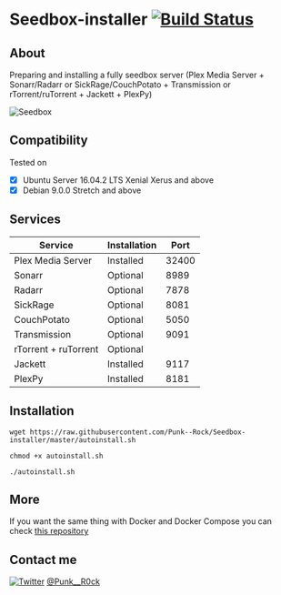 # Seedbox-installer [![Build Status](https://travis-ci.org/Punk--Rock/Seedbox-installer.svg?branch=master)](https://travis-ci.org/Punk--Rock/Seedbox-installer)

## About

Preparing and installing a fully seedbox server (Plex Media Server + Sonarr/Radarr or SickRage/CouchPotato + Transmission or rTorrent/ruTorrent + Jackett + PlexPy)

![Seedbox](http://i.imgur.com/VhrGlvn.png)

## Compatibility

Tested on 

* [x] Ubuntu Server 16.04.2 LTS Xenial Xerus and above
* [x] Debian 9.0.0 Stretch and above

## Services

Service                | Installation   | Port
---------------------- | -------------- | -------
Plex Media Server      | Installed      | 32400
Sonarr                 | Optional       | 8989
Radarr                 | Optional       | 7878
SickRage               | Optional       | 8081
CouchPotato            | Optional       | 5050
Transmission           | Optional       | 9091
rTorrent + ruTorrent   | Optional       | 
Jackett                | Installed      | 9117
PlexPy                 | Installed      | 8181

## Installation

```shell
wget https://raw.githubusercontent.com/Punk--Rock/Seedbox-installer/master/autoinstall.sh

chmod +x autoinstall.sh

./autoinstall.sh
```

## More

If you want the same thing with Docker and Docker Compose you can check [this repository](https://github.com/bilyboy785/seedbox-compose)

## Contact me

[![Twitter](https://cdn1.iconfinder.com/data/icons/logotypes/32/twitter-24.png)](https://twitter.com/Punk__R0ck) [@Punk__R0ck](https://twitter.com/Punk__R0ck)
